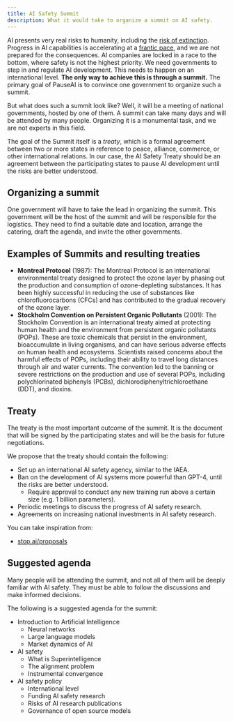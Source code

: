 ```yaml
---
title: AI Safety Summit
description: What it would take to organize a summit on AI safety.
---
```


AI presents very real risks to humanity, including the [risk of extinction](/xrisk).
Progress in AI capabilities is accelerating at a [frantic pace](/urgency), and we are not prepared for the consequences.
AI companies are locked in a race to the bottom, where safety is not the highest priority.
We need governments to step in and regulate AI development.
This needs to happen on an international level.
**The only way to achieve this is through a summit.**
The primary goal of PauseAI is to convince one government to organize such a summit.

But what does such a summit look like?
Well, it will be a meeting of national governments, hosted by one of them.
A summit can take many days and will be attended by many people.
Organizing it is a monumental task, and we are not experts in this field.

The goal of the Summit itself is a _treaty_, which is a formal agreement between two or more states in reference to peace, alliance, commerce, or other international relations.
In our case, the AI Safety Treaty should be an agreement between the participating states to pause AI development until the risks are better understood.

## Organizing a summit

One government will have to take the lead in organizing the summit.
This government will be the host of the summit and will be responsible for the logistics.
They need to find a suitable date and location, arrange the catering, draft the agenda, and invite the other governments.

## Examples of Summits and resulting treaties

- **Montreal Protocol** (1987): The Montreal Protocol is an international environmental treaty designed to protect the ozone layer by phasing out the production and consumption of ozone-depleting substances. It has been highly successful in reducing the use of substances like chlorofluorocarbons (CFCs) and has contributed to the gradual recovery of the ozone layer.
- **Stockholm Convention on Persistent Organic Pollutants** (2001): The Stockholm Convention is an international treaty aimed at protecting human health and the environment from persistent organic pollutants (POPs). These are toxic chemicals that persist in the environment, bioaccumulate in living organisms, and can have serious adverse effects on human health and ecosystems. Scientists raised concerns about the harmful effects of POPs, including their ability to travel long distances through air and water currents. The convention led to the banning or severe restrictions on the production and use of several POPs, including polychlorinated biphenyls (PCBs), dichlorodiphenyltrichloroethane (DDT), and dioxins.

## Treaty

The treaty is the most important outcome of the summit.
It is the document that will be signed by the participating states and will be the basis for future negotiations.

We propose that the treaty should contain the following:

- Set up an international AI safety agency, similar to the IAEA.
- Ban on the development of AI systems more powerful than GPT-4, until the risks are better understood.
  - Require approval to conduct any new training run above a certain size (e.g. 1 billion parameters).
- Periodic meetings to discuss the progress of AI safety research.
- Agreements on increasing national investments in AI safety research.

You can take inspiration from:

- [stop.ai/proposals](https://www.stop.ai/proposals)

## Suggested agenda

Many people will be attending the summit, and not all of them will be deeply familiar with AI safety.
They must be able to follow the discussions and make informed decisions.

The following is a suggested agenda for the summit:

- Introduction to Artificial Intelligence
  - Neural networks
  - Large language models
  - Market dynamics of AI
- AI safety
  - What is Superintelligence
  - The alignment problem
  - Instrumental convergence
- AI safety policy
  - International level
  - Funding AI safety research
  - Risks of AI research publications
  - Governance of open source models
